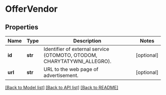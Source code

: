 # OfferVendor

## Properties
Name | Type | Description | Notes
------------ | ------------- | ------------- | -------------
**id** | **str** | Identifier of external service (OTOMOTO, OTODOM, CHARYTATYWNI_ALLEGRO). | [optional] 
**url** | **str** | URL to the web page of advertisement. | [optional] 

[[Back to Model list]](../README.md#documentation-for-models) [[Back to API list]](../README.md#documentation-for-api-endpoints) [[Back to README]](../README.md)



